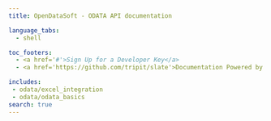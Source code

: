 ```yaml
---
title: OpenDataSoft - ODATA API documentation

language_tabs:
  - shell

toc_footers:
  - <a href='#'>Sign Up for a Developer Key</a>
  - <a href='https://github.com/tripit/slate'>Documentation Powered by Slate</a>

includes:
 - odata/excel_integration
 - odata/odata_basics
search: true
---
```

